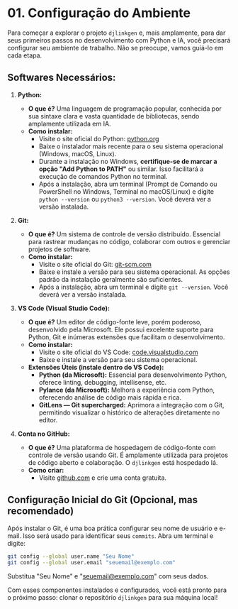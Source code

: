 # 01. Configuração do Ambiente

Para começar a explorar o projeto `djlinkgen` e, mais amplamente, para dar seus primeiros passos no desenvolvimento com Python e IA, você precisará configurar seu ambiente de trabalho. Não se preocupe, vamos guiá-lo em cada etapa.

## Softwares Necessários:

1.  **Python:**
    *   **O que é?** Uma linguagem de programação popular, conhecida por sua sintaxe clara e vasta quantidade de bibliotecas, sendo amplamente utilizada em IA.
    *   **Como instalar:**
        *   Visite o site oficial do Python: [python.org](https://www.python.org/downloads/)
        *   Baixe o instalador mais recente para o seu sistema operacional (Windows, macOS, Linux).
        *   Durante a instalação no Windows, **certifique-se de marcar a opção "Add Python to PATH"** ou similar. Isso facilitará a execução de comandos Python no terminal.
        *   Após a instalação, abra um terminal (Prompt de Comando ou PowerShell no Windows, Terminal no macOS/Linux) e digite `python --version` ou `python3 --version`. Você deverá ver a versão instalada.

2.  **Git:**
    *   **O que é?** Um sistema de controle de versão distribuído. Essencial para rastrear mudanças no código, colaborar com outros e gerenciar projetos de software.
    *   **Como instalar:**
        *   Visite o site oficial do Git: [git-scm.com](https://git-scm.com/downloads)
        *   Baixe e instale a versão para seu sistema operacional. As opções padrão da instalação geralmente são suficientes.
        *   Após a instalação, abra um terminal e digite `git --version`. Você deverá ver a versão instalada.

3.  **VS Code (Visual Studio Code):**
    *   **O que é?** Um editor de código-fonte leve, porém poderoso, desenvolvido pela Microsoft. Ele possui excelente suporte para Python, Git e inúmeras extensões que facilitam o desenvolvimento.
    *   **Como instalar:**
        *   Visite o site oficial do VS Code: [code.visualstudio.com](https://code.visualstudio.com/download)
        *   Baixe e instale a versão para seu sistema operacional.
    *   **Extensões Úteis (instale dentro do VS Code):**
        *   **Python (da Microsoft):** Essencial para desenvolvimento Python, oferece linting, debugging, intellisense, etc.
        *   **Pylance (da Microsoft):** Melhora a experiência com Python, oferecendo análise de código mais rápida e rica.
        *   **GitLens — Git supercharged:** Aprimora a integração com o Git, permitindo visualizar o histórico de alterações diretamente no editor.

4.  **Conta no GitHub:**
    *   **O que é?** Uma plataforma de hospedagem de código-fonte com controle de versão usando Git. É amplamente utilizada para projetos de código aberto e colaboração. O `djlinkgen` está hospedado lá.
    *   **Como criar:**
        *   Visite [github.com](https://github.com/) e crie uma conta gratuita.

## Configuração Inicial do Git (Opcional, mas recomendado)

Após instalar o Git, é uma boa prática configurar seu nome de usuário e e-mail. Isso será usado para identificar seus `commits`. Abra um terminal e digite:

```bash
git config --global user.name "Seu Nome"
git config --global user.email "seuemail@exemplo.com"
```
Substitua "Seu Nome" e "seuemail@exemplo.com" com seus dados.

Com esses componentes instalados e configurados, você está pronto para o próximo passo: clonar o repositório `djlinkgen` para sua máquina local!
